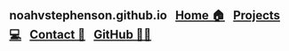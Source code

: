 
## noahvstephenson.github.io &nbsp; [Home 🏠](/) &nbsp; [Projects 💻](/projects) &nbsp; [Contact 📧](/contact) &nbsp; [GitHub 👨‍💻](https://github.com/noahvstephenson/)
&nbsp;